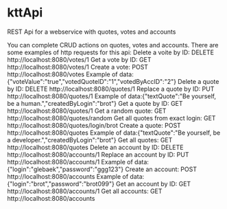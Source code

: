 # kttApi
REST Api for a webservice with quotes, votes and accounts

You can complete CRUD actions on quotes, votes and accounts.
There are some examples of http requests for this api:
Delete a voite by ID:                   DELETE	http://localhost:8080/votes/1
Get a vote by ID:                       GET	http://localhost:8080/votes/1
Create a vote:                          POST	http://localhost:8080/votes             Example of data: {"voteValue":"true","votedQuoteID":"1","votedByAccID":"2"}
Delete a quote by ID:                   DELETE	http://localhost:8080/quotes/1
Replace a quote by ID:                  PUT	http://localhost:8080/quotes/1            Example of data:{"textQuote":"Be yourself, be a human.","createdByLogin":"brot"}
Get a quote by ID:                      GET	http://localhost:8080/quotes/1
Get a random quote:                     GET	http://localhost:8080/quotes/random
Get all quotes from exact login:        GET	http://localhost:8080/quotes/login/brot
Create a quote:                         POST	http://localhost:8080/quotes            Example of data:{"textQuote":"Be yourself, be a developer.","createdByLogin":"brot"}
Get all quotes:                         GET	http://localhost:8080/quotes
Delete an account by ID:                DELETE	http://localhost:8080/accounts/1
Replace an account by ID:               PUT	http://localhost:8080/accounts/1     		   Example of data:{"login":"glebaek","password":"ggg123"}
Create an account:                      POST	http://localhost:8080/accounts       		 Example of data:{"login":"brot","password":"brot099"}
Get an account by ID:                   GET	http://localhost:8080/accounts/1
Get all accounts:                       GET	http://localhost:8080/accounts
